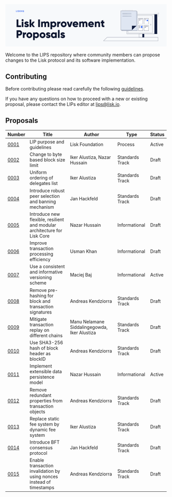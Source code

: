 ![Lisk Improvement Proposals](banner.png "Lisk Improvement Proposals")

Welcome to the LIPS repository where community members can propose changes to the Lisk protocol and its software implementation.

## Contributing

Before contributing please read carefully the following [guidelines](proposals/lip-0001.md).

If you have any questions on how to proceed with a new or existing proposal, please contact the LIPs editor at [lips@lisk.io](mailto:lips@lisk.io).

## Proposals

| Number                        | Title                                                                    | Author                                       | Type            | Status        |
| ------------------------------|------------------------------------------------------------------------- | -------------------------------------------- | ----------------|---------------|
| [0001](proposals/lip-0001.md) | LIP purpose and guidelines                                               | Lisk Foundation                              | Process         | Active        |
| [0002](proposals/lip-0002.md) | Change to byte based block size limit                                    | Iker Alustiza, Nazar Hussain                 | Standards Track | Draft         |
| [0003](proposals/lip-0003.md) | Uniform ordering of delegates list                                       | Iker Alustiza                                | Standards Track | Draft         |
| [0004](proposals/lip-0004.md) | Introduce robust peer selection and banning mechanism                    | Jan Hackfeld                                 | Standards Track | Draft         |
| [0005](proposals/lip-0005.md) | Introduce new flexible, resilient and modular architecture for Lisk Core | Nazar Hussain                                | Informational   | Draft         |
| [0006](proposals/lip-0006.md) | Improve transaction processing efficiency                                | Usman Khan                                   | Informational   | Draft         |
| [0007](proposals/lip-0007.md) | Use a consistent and informative versioning scheme                       | Maciej Baj                                   | Informational   | Active        |
| [0008](proposals/lip-0008.md) | Remove pre-hashing for block and transaction signatures                  | Andreas Kendziorra                           | Standards Track | Draft         |
| [0009](proposals/lip-0009.md) | Mitigate transaction replay on different chains                          | Manu Nelamane Siddalingegowda, Iker Alustiza | Standards Track | Draft         |
| [0010](proposals/lip-0010.md) | Use SHA3-256 hash of block header as blockID                             | Andreas Kendziorra                           | Standards Track | Draft         |
| [0011](proposals/lip-0011.md) | Implement extensible data persistence model                              | Nazar Hussain                                | Informational   | Active        |
| [0012](proposals/lip-0012.md) | Remove redundant properties from transaction objects                     | Andreas Kendziorra                           | Standards Track | Draft         |
| [0013](proposals/lip-0013.md) | Replace static fee system by dynamic fee system                          | Iker Alustiza                                | Standards Track | Draft         |
| [0014](proposals/lip-0014.md) | Introduce BFT consensus protocol                                         | Jan Hackfeld                                 | Standards Track | Draft         |
| [0015](proposals/lip-0015.md) | Enable transaction invalidation by using nonces instead of timestamps    | Andreas Kendziorra                           | Standards Track | Draft         |
